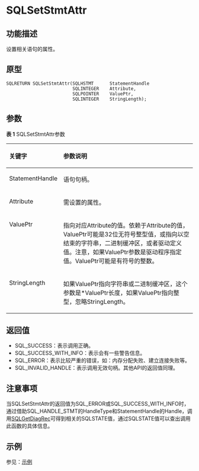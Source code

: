 # SQLSetStmtAttr<a name="ZH-CN_TOPIC_0242371457"></a>

## 功能描述<a name="zh-cn_topic_0238272903_zh-cn_topic_0237120433_zh-cn_topic_0059777949_s289df741daf0491095bd3a6eeb7c3397"></a>

设置相关语句的属性。

## 原型<a name="zh-cn_topic_0238272903_zh-cn_topic_0237120433_zh-cn_topic_0059777949_s64dcb5b7dc82403a86dfb0b07729723d"></a>

```
SQLRETURN SQLSetStmtAttr(SQLHSTMT      StatementHandle
                         SQLINTEGER    Attribute,
                         SQLPOINTER    ValuePtr,
                         SQLINTEGER    StringLength);
```

## 参数<a name="zh-cn_topic_0238272903_zh-cn_topic_0237120433_zh-cn_topic_0059777949_s93d4d32e284e4e32930c5a9c033b6be3"></a>

**表 1**  SQLSetStmtAttr参数

<a name="zh-cn_topic_0238272903_zh-cn_topic_0237120433_zh-cn_topic_0059777949_tc7d6fc98e0094dfdb438ab59460d206d"></a>
<table><thead align="left"><tr id="zh-cn_topic_0238272903_zh-cn_topic_0237120433_zh-cn_topic_0059777949_rb323017d53364460aff9e3ccc9832912"><th class="cellrowborder" valign="top" width="23.27%" id="mcps1.2.3.1.1"><p id="zh-cn_topic_0238272903_zh-cn_topic_0237120433_zh-cn_topic_0059777949_ab365a224aa1841d39743aef2954b4302"><a name="zh-cn_topic_0238272903_zh-cn_topic_0237120433_zh-cn_topic_0059777949_ab365a224aa1841d39743aef2954b4302"></a><a name="zh-cn_topic_0238272903_zh-cn_topic_0237120433_zh-cn_topic_0059777949_ab365a224aa1841d39743aef2954b4302"></a><strong id="zh-cn_topic_0238272903_zh-cn_topic_0237120433_zh-cn_topic_0059777949_a53341033a30144a38e6737be1d8cf505"><a name="zh-cn_topic_0238272903_zh-cn_topic_0237120433_zh-cn_topic_0059777949_a53341033a30144a38e6737be1d8cf505"></a><a name="zh-cn_topic_0238272903_zh-cn_topic_0237120433_zh-cn_topic_0059777949_a53341033a30144a38e6737be1d8cf505"></a>关键字</strong></p>
</th>
<th class="cellrowborder" valign="top" width="76.73%" id="mcps1.2.3.1.2"><p id="zh-cn_topic_0238272903_zh-cn_topic_0237120433_zh-cn_topic_0059777949_a2e4dd518264f4240a2ce290ed00efdf4"><a name="zh-cn_topic_0238272903_zh-cn_topic_0237120433_zh-cn_topic_0059777949_a2e4dd518264f4240a2ce290ed00efdf4"></a><a name="zh-cn_topic_0238272903_zh-cn_topic_0237120433_zh-cn_topic_0059777949_a2e4dd518264f4240a2ce290ed00efdf4"></a><strong id="zh-cn_topic_0238272903_zh-cn_topic_0237120433_zh-cn_topic_0059777949_zh-cn_topic_0058965267_b552450314741"><a name="zh-cn_topic_0238272903_zh-cn_topic_0237120433_zh-cn_topic_0059777949_zh-cn_topic_0058965267_b552450314741"></a><a name="zh-cn_topic_0238272903_zh-cn_topic_0237120433_zh-cn_topic_0059777949_zh-cn_topic_0058965267_b552450314741"></a>参数说明</strong></p>
</th>
</tr>
</thead>
<tbody><tr id="zh-cn_topic_0238272903_zh-cn_topic_0237120433_zh-cn_topic_0059777949_r13b05b59c65f4a8fb1f61880b8a41c0e"><td class="cellrowborder" valign="top" width="23.27%" headers="mcps1.2.3.1.1 "><p id="zh-cn_topic_0238272903_zh-cn_topic_0237120433_zh-cn_topic_0059777949_ac3f3037f05bb4b6a98ea3fe0a2291a46"><a name="zh-cn_topic_0238272903_zh-cn_topic_0237120433_zh-cn_topic_0059777949_ac3f3037f05bb4b6a98ea3fe0a2291a46"></a><a name="zh-cn_topic_0238272903_zh-cn_topic_0237120433_zh-cn_topic_0059777949_ac3f3037f05bb4b6a98ea3fe0a2291a46"></a>StatementHandle</p>
</td>
<td class="cellrowborder" valign="top" width="76.73%" headers="mcps1.2.3.1.2 "><p id="zh-cn_topic_0238272903_zh-cn_topic_0237120433_zh-cn_topic_0059777949_a6f3d479b15a64c6bbdf1fe3cc9c6a57c"><a name="zh-cn_topic_0238272903_zh-cn_topic_0237120433_zh-cn_topic_0059777949_a6f3d479b15a64c6bbdf1fe3cc9c6a57c"></a><a name="zh-cn_topic_0238272903_zh-cn_topic_0237120433_zh-cn_topic_0059777949_a6f3d479b15a64c6bbdf1fe3cc9c6a57c"></a>语句句柄。</p>
</td>
</tr>
<tr id="zh-cn_topic_0238272903_zh-cn_topic_0237120433_zh-cn_topic_0059777949_r3191b8b205a145c9b4388d6bf3b1482e"><td class="cellrowborder" valign="top" width="23.27%" headers="mcps1.2.3.1.1 "><p id="zh-cn_topic_0238272903_zh-cn_topic_0237120433_zh-cn_topic_0059777949_a7200a79355ae424c82fc839022a66d25"><a name="zh-cn_topic_0238272903_zh-cn_topic_0237120433_zh-cn_topic_0059777949_a7200a79355ae424c82fc839022a66d25"></a><a name="zh-cn_topic_0238272903_zh-cn_topic_0237120433_zh-cn_topic_0059777949_a7200a79355ae424c82fc839022a66d25"></a>Attribute</p>
</td>
<td class="cellrowborder" valign="top" width="76.73%" headers="mcps1.2.3.1.2 "><p id="zh-cn_topic_0238272903_zh-cn_topic_0237120433_zh-cn_topic_0059777949_a73f6bb39ae4140b4b1c3fe6f09a9d426"><a name="zh-cn_topic_0238272903_zh-cn_topic_0237120433_zh-cn_topic_0059777949_a73f6bb39ae4140b4b1c3fe6f09a9d426"></a><a name="zh-cn_topic_0238272903_zh-cn_topic_0237120433_zh-cn_topic_0059777949_a73f6bb39ae4140b4b1c3fe6f09a9d426"></a>需设置的属性。</p>
</td>
</tr>
<tr id="zh-cn_topic_0238272903_zh-cn_topic_0237120433_zh-cn_topic_0059777949_r0c1b3c0fafbf4d7f8dcad213939dd18d"><td class="cellrowborder" valign="top" width="23.27%" headers="mcps1.2.3.1.1 "><p id="zh-cn_topic_0238272903_zh-cn_topic_0237120433_zh-cn_topic_0059777949_a63582017c4844cdbb0164922a51fc64e"><a name="zh-cn_topic_0238272903_zh-cn_topic_0237120433_zh-cn_topic_0059777949_a63582017c4844cdbb0164922a51fc64e"></a><a name="zh-cn_topic_0238272903_zh-cn_topic_0237120433_zh-cn_topic_0059777949_a63582017c4844cdbb0164922a51fc64e"></a>ValuePtr</p>
</td>
<td class="cellrowborder" valign="top" width="76.73%" headers="mcps1.2.3.1.2 "><p id="zh-cn_topic_0238272903_zh-cn_topic_0237120433_zh-cn_topic_0059777949_aa0bbb1c4b3ce4d938964e62c473ab843"><a name="zh-cn_topic_0238272903_zh-cn_topic_0237120433_zh-cn_topic_0059777949_aa0bbb1c4b3ce4d938964e62c473ab843"></a><a name="zh-cn_topic_0238272903_zh-cn_topic_0237120433_zh-cn_topic_0059777949_aa0bbb1c4b3ce4d938964e62c473ab843"></a>指向对应Attribute的值。依赖于Attribute的值，ValuePtr可能是32位无符号整型值，或指向以空结束的字符串，二进制缓冲区，或者驱动定义值。注意，如果ValuePtr参数是驱动程序指定值。ValuePtr可能是有符号的整数。</p>
</td>
</tr>
<tr id="zh-cn_topic_0238272903_zh-cn_topic_0237120433_zh-cn_topic_0059777949_rdc1f6c194f1d4e57bd88d21d62779354"><td class="cellrowborder" valign="top" width="23.27%" headers="mcps1.2.3.1.1 "><p id="zh-cn_topic_0238272903_zh-cn_topic_0237120433_zh-cn_topic_0059777949_a0a98d98a9abb4a35970bd71fba0accec"><a name="zh-cn_topic_0238272903_zh-cn_topic_0237120433_zh-cn_topic_0059777949_a0a98d98a9abb4a35970bd71fba0accec"></a><a name="zh-cn_topic_0238272903_zh-cn_topic_0237120433_zh-cn_topic_0059777949_a0a98d98a9abb4a35970bd71fba0accec"></a>StringLength</p>
</td>
<td class="cellrowborder" valign="top" width="76.73%" headers="mcps1.2.3.1.2 "><p id="zh-cn_topic_0238272903_zh-cn_topic_0237120433_zh-cn_topic_0059777949_a10f4bbdff26b4974891e121722845a0b"><a name="zh-cn_topic_0238272903_zh-cn_topic_0237120433_zh-cn_topic_0059777949_a10f4bbdff26b4974891e121722845a0b"></a><a name="zh-cn_topic_0238272903_zh-cn_topic_0237120433_zh-cn_topic_0059777949_a10f4bbdff26b4974891e121722845a0b"></a>如果ValuePtr指向字符串或二进制缓冲区，这个参数是*ValuePtr长度，如果ValuePtr指向整型，忽略StringLength。</p>
</td>
</tr>
</tbody>
</table>

## 返回值<a name="zh-cn_topic_0238272903_zh-cn_topic_0237120433_zh-cn_topic_0059777949_s25d37c96151c49ef8117dc53bda2bf2c"></a>

-   SQL\_SUCCESS：表示调用正确。
-   SQL\_SUCCESS\_WITH\_INFO：表示会有一些警告信息。
-   SQL\_ERROR：表示比较严重的错误，如：内存分配失败、建立连接失败等。
-   SQL\_INVALID\_HANDLE：表示调用无效句柄。其他API的返回值同理。

## 注意事项<a name="zh-cn_topic_0238272903_zh-cn_topic_0237120433_zh-cn_topic_0059777949_sb1b6942996a64e589fdfdfb1c00fa519"></a>

当SQLSetStmtAttr的返回值为SQL\_ERROR或SQL\_SUCCESS\_WITH\_INFO时，通过借助SQL\_HANDLE\_STMT的HandleType和StatementHandle的Handle，调用[SQLGetDiagRec](SQLGetDiagRec.md)可得到相关的SQLSTATE值，通过SQLSTATE值可以查出调用此函数的具体信息。

## 示例<a name="zh-cn_topic_0238272903_zh-cn_topic_0237120433_zh-cn_topic_0059777949_s14d206561091447bbb06bac48d8fee66"></a>

参见：[示例](示例-2.md)
